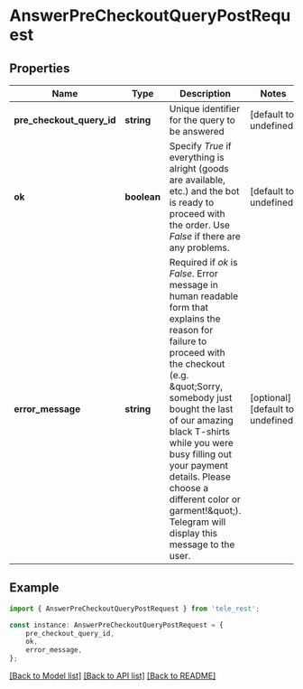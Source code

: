 # AnswerPreCheckoutQueryPostRequest


## Properties

Name | Type | Description | Notes
------------ | ------------- | ------------- | -------------
**pre_checkout_query_id** | **string** | Unique identifier for the query to be answered | [default to undefined]
**ok** | **boolean** | Specify *True* if everything is alright (goods are available, etc.) and the bot is ready to proceed with the order. Use *False* if there are any problems. | [default to undefined]
**error_message** | **string** | Required if *ok* is *False*. Error message in human readable form that explains the reason for failure to proceed with the checkout (e.g. \&quot;Sorry, somebody just bought the last of our amazing black T-shirts while you were busy filling out your payment details. Please choose a different color or garment!\&quot;). Telegram will display this message to the user. | [optional] [default to undefined]

## Example

```typescript
import { AnswerPreCheckoutQueryPostRequest } from 'tele_rest';

const instance: AnswerPreCheckoutQueryPostRequest = {
    pre_checkout_query_id,
    ok,
    error_message,
};
```

[[Back to Model list]](../README.md#documentation-for-models) [[Back to API list]](../README.md#documentation-for-api-endpoints) [[Back to README]](../README.md)
